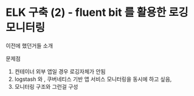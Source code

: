# ELK 구축 (2) - fluent bit 를 활용한 로깅 모니터링

이전에 했던거들 소개



문제점

1. 컨테이너 외부 앱일 경우 로깅자체가 안됨
2. logstash 와 , 쿠버네티스 기반 앱 서비스 모니터링을 동시에 하고 싶음,&#x20;
3. 모니터링 구조와 그런걸 구성
